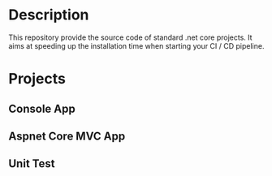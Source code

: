 # Description

This repository provide the source code of standard .net core projects. It aims at speeding up the 
installation time when starting your CI / CD pipeline.

# Projects 

## Console App
## Aspnet Core MVC App
## Unit Test    